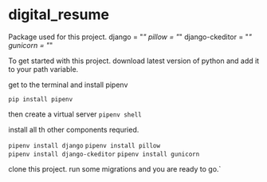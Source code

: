 # digital_resume
Package used for this project.
django = "*"
pillow = "*"
django-ckeditor = "*"
gunicorn = "*"

To get started with this project. download latest version of python and add it to your path variable.

get to the terminal and install pipenv 

`pip install pipenv     `


then create a virtual server 
`pipenv shell    `

install all th other components requried.

`pipenv install django`
`pipenv install pillow`  
`pipenv install django-ckeditor`
`pipenv install gunicorn`

clone this project.
run some migrations and you are ready to go.`